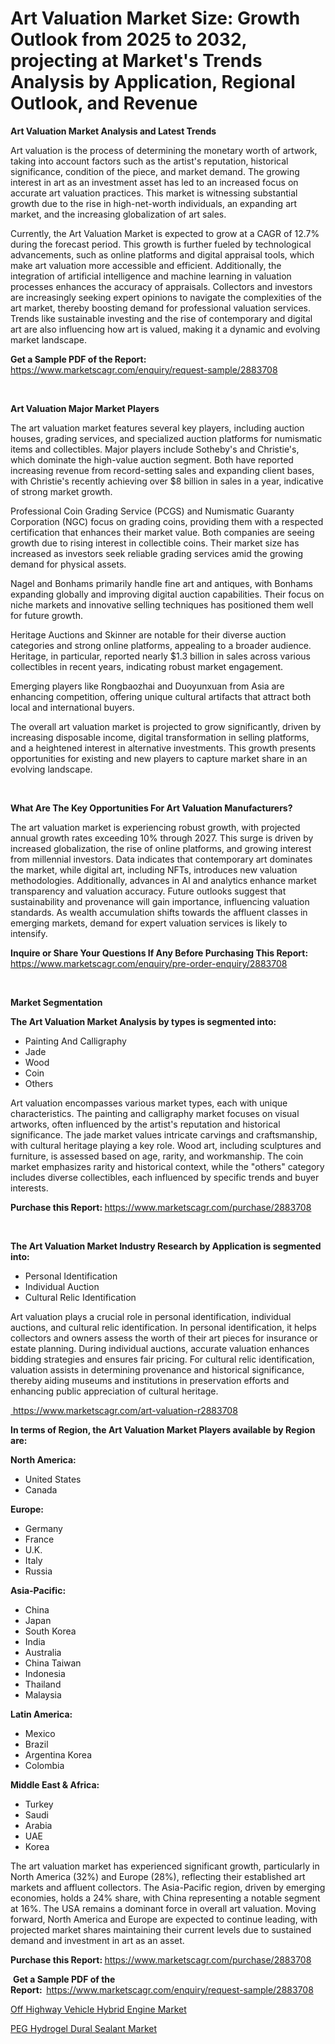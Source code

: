 <p><h1>Art Valuation Market Size: Growth Outlook from 2025 to 2032, projecting at Market's Trends Analysis by Application, Regional Outlook, and Revenue</h1></p><p><strong>Art Valuation Market Analysis and Latest Trends</strong></p>
<p><p>Art valuation is the process of determining the monetary worth of artwork, taking into account factors such as the artist's reputation, historical significance, condition of the piece, and market demand. The growing interest in art as an investment asset has led to an increased focus on accurate art valuation practices. This market is witnessing substantial growth due to the rise in high-net-worth individuals, an expanding art market, and the increasing globalization of art sales. </p><p>Currently, the Art Valuation Market is expected to grow at a CAGR of 12.7% during the forecast period. This growth is further fueled by technological advancements, such as online platforms and digital appraisal tools, which make art valuation more accessible and efficient. Additionally, the integration of artificial intelligence and machine learning in valuation processes enhances the accuracy of appraisals. Collectors and investors are increasingly seeking expert opinions to navigate the complexities of the art market, thereby boosting demand for professional valuation services. Trends like sustainable investing and the rise of contemporary and digital art are also influencing how art is valued, making it a dynamic and evolving market landscape.</p></p>
<p><strong>Get a Sample PDF of the Report:&nbsp;</strong> <a href="https://www.marketscagr.com/enquiry/request-sample/2883708?utm_campaign=1869&utm_medium=2&utm_source=Github&utm_content=ia&utm_term=13032025&utm_id=art-valuation">https://www.marketscagr.com/enquiry/request-sample/2883708</a></p>
<p>&nbsp;</p>
<p><strong>Art Valuation Major Market Players</strong></p>
<p><p>The art valuation market features several key players, including auction houses, grading services, and specialized auction platforms for numismatic items and collectibles. Major players include Sotheby's and Christie's, which dominate the high-value auction segment. Both have reported increasing revenue from record-setting sales and expanding client bases, with Christie's recently achieving over $8 billion in sales in a year, indicative of strong market growth.</p><p>Professional Coin Grading Service (PCGS) and Numismatic Guaranty Corporation (NGC) focus on grading coins, providing them with a respected certification that enhances their market value. Both companies are seeing growth due to rising interest in collectible coins. Their market size has increased as investors seek reliable grading services amid the growing demand for physical assets.</p><p>Nagel and Bonhams primarily handle fine art and antiques, with Bonhams expanding globally and improving digital auction capabilities. Their focus on niche markets and innovative selling techniques has positioned them well for future growth. </p><p>Heritage Auctions and Skinner are notable for their diverse auction categories and strong online platforms, appealing to a broader audience. Heritage, in particular, reported nearly $1.3 billion in sales across various collectibles in recent years, indicating robust market engagement.</p><p>Emerging players like Rongbaozhai and Duoyunxuan from Asia are enhancing competition, offering unique cultural artifacts that attract both local and international buyers.</p><p>The overall art valuation market is projected to grow significantly, driven by increasing disposable income, digital transformation in selling platforms, and a heightened interest in alternative investments. This growth presents opportunities for existing and new players to capture market share in an evolving landscape.</p></p>
<p>&nbsp;</p>
<p><strong>What Are The Key Opportunities For Art Valuation Manufacturers?</strong></p>
<p><p>The art valuation market is experiencing robust growth, with projected annual growth rates exceeding 10% through 2027. This surge is driven by increased globalization, the rise of online platforms, and growing interest from millennial investors. Data indicates that contemporary art dominates the market, while digital art, including NFTs, introduces new valuation methodologies. Additionally, advances in AI and analytics enhance market transparency and valuation accuracy. Future outlooks suggest that sustainability and provenance will gain importance, influencing valuation standards. As wealth accumulation shifts towards the affluent classes in emerging markets, demand for expert valuation services is likely to intensify.</p></p>
<p><strong>Inquire or Share Your Questions If Any Before Purchasing This Report:</strong> <a href="https://www.marketscagr.com/enquiry/pre-order-enquiry/2883708?utm_campaign=1869&utm_medium=2&utm_source=Github&utm_content=ia&utm_term=13032025&utm_id=art-valuation">https://www.marketscagr.com/enquiry/pre-order-enquiry/2883708</a></p>
<p>&nbsp;</p>
<p><strong>Market Segmentation</strong></p>
<p><strong>The Art Valuation Market Analysis by types is segmented into:</strong></p>
<p><ul><li>Painting And Calligraphy</li><li>Jade</li><li>Wood</li><li>Coin</li><li>Others</li></ul></p>
<p><p>Art valuation encompasses various market types, each with unique characteristics. The painting and calligraphy market focuses on visual artworks, often influenced by the artist's reputation and historical significance. The jade market values intricate carvings and craftsmanship, with cultural heritage playing a key role. Wood art, including sculptures and furniture, is assessed based on age, rarity, and workmanship. The coin market emphasizes rarity and historical context, while the "others" category includes diverse collectibles, each influenced by specific trends and buyer interests.</p></p>
<p><strong>Purchase this Report:&nbsp;</strong><a href="https://www.marketscagr.com/purchase/2883708?utm_campaign=1869&utm_medium=2&utm_source=Github&utm_content=ia&utm_term=13032025&utm_id=art-valuation">https://www.marketscagr.com/purchase/2883708</a></p>
<p>&nbsp;</p>
<p><strong>The Art Valuation Market Industry Research by Application is segmented into:</strong></p>
<p><ul><li>Personal Identification</li><li>Individual Auction</li><li>Cultural Relic Identification</li></ul></p>
<p><p>Art valuation plays a crucial role in personal identification, individual auctions, and cultural relic identification. In personal identification, it helps collectors and owners assess the worth of their art pieces for insurance or estate planning. During individual auctions, accurate valuation enhances bidding strategies and ensures fair pricing. For cultural relic identification, valuation assists in determining provenance and historical significance, thereby aiding museums and institutions in preservation efforts and enhancing public appreciation of cultural heritage.</p></p>
<p><a href="https://www.marketscagr.com/art-valuation-r2883708?utm_campaign=1869&utm_medium=2&utm_source=Github&utm_content=ia&utm_term=13032025&utm_id=art-valuation">&nbsp;https://www.marketscagr.com/art-valuation-r2883708</a></p>
<p><strong>In terms of Region, the Art Valuation Market Players available by Region are:</strong></p>
<p>
    <p> <strong> North America: </strong>
        <ul>
            <li>United States</li>
            <li>Canada</li>
        </ul>
        </p> 
    <p> <strong> Europe: </strong>
        <ul>
            <li>Germany</li>
            <li>France</li>
            <li>U.K.</li>
            <li>Italy</li>
            <li>Russia</li>
        </ul>
        </p> 
    <p> <strong> Asia-Pacific: </strong>
        <ul>
            <li>China</li>
            <li>Japan</li>
            <li>South Korea</li>
            <li>India</li>
            <li>Australia</li>
            <li>China Taiwan</li>
            <li>Indonesia</li>
            <li>Thailand</li>
            <li>Malaysia</li>
        </ul>
        </p> 
    <p> <strong> Latin America: </strong>
        <ul>
            <li>Mexico</li>
            <li>Brazil</li>
            <li>Argentina Korea</li>
            <li>Colombia</li>
        </ul>
        </p> 
    <p> <strong> Middle East & Africa: </strong>
        <ul>
            <li>Turkey</li>
            <li>Saudi</li>
            <li>Arabia</li>
            <li>UAE</li>
            <li>Korea</li>
        </ul>
    </p>
    </p>
<p><p>The art valuation market has experienced significant growth, particularly in North America (32%) and Europe (28%), reflecting their established art markets and affluent collectors. The Asia-Pacific region, driven by emerging economies, holds a 24% share, with China representing a notable segment at 16%. The USA remains a dominant force in overall art valuation. Moving forward, North America and Europe are expected to continue leading, with projected market shares maintaining their current levels due to sustained demand and investment in art as an asset.</p></p>
<p><strong>Purchase this Report: </strong><a href="https://www.marketscagr.com/purchase/2883708?utm_campaign=1869&utm_medium=2&utm_source=Github&utm_content=ia&utm_term=13032025&utm_id=art-valuation">https://www.marketscagr.com/purchase/2883708</a></p>
<p>&nbsp;<strong>Get a Sample PDF of the Report:&nbsp;&nbsp;</strong><a href="https://www.marketscagr.com/enquiry/request-sample/2883708?utm_campaign=1869&utm_medium=2&utm_source=Github&utm_content=ia&utm_term=13032025&utm_id=art-valuation">https://www.marketscagr.com/enquiry/request-sample/2883708</a></p>
<p><strong></strong></p>
<p><p><a href="https://github.com/sphaabrose/Market-Research-Report-List-1/blob/main/off-highway-vehicle-hybrid-engine-market.md?utm_campaign=1869&utm_medium=2&utm_source=Github&utm_content=ia&utm_term=13032025&utm_id=art-valuation">Off Highway Vehicle Hybrid Engine Market</a></p><p><a href="https://github.com/CliffMedina6/Market-Research-Report-List-7/blob/main/peg-hydrogel-dural-sealant-market.md?utm_campaign=1869&utm_medium=2&utm_source=Github&utm_content=ia&utm_term=13032025&utm_id=art-valuation">PEG Hydrogel Dural Sealant Market</a></p></p>